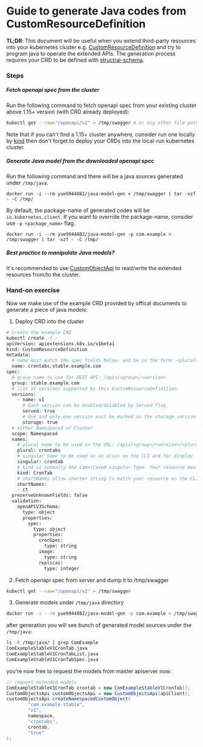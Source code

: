 # Guide to generate Java codes from CustomResourceDefinition

__TL;DR__: This document will be useful when you extend third-party resources into your kubernetes cluster e.g. 
[CustomResourceDefinition](https://kubernetes.io/docs/tasks/access-kubernetes-api/custom-resources/custom-resource-definitions/)
and try to program java to operate the extended APIs. The generation process requires your CRD to be defined with 
[structral-schema](https://kubernetes.io/docs/tasks/access-kubernetes-api/custom-resources/custom-resource-definitions/#specifying-a-structural-schema).


### Steps


##### Fetch openapi spec from the cluster

Run the following command to fetch openapi spec from your existing cluster above 1.15+ version (with CRD already deployed):

```bash
kubectl get --raw="/openapi/v2" > /tmp/swagger # or any other file-path
```

Note that if you can't find a 1.15+ cluster anywhere, consider run one locally by [kind](https://github.com/bsycorp/kind) then
don't forget to deploy your CRDs into the local-run kubernetes cluster.


##### Generate Java model from the downloaded openapi spec

Run the following command and there will be a java sources generated under `/tmp/java`. 

```
docker run -i --rm yue9944882/java-model-gen < /tmp/swagger | tar -xzf - -C /tmp/
```

By default, the package-name of generated codes will be `io.kubernetes.client`. If you want to override the package-name, consider 
use `-p <package_name>` flag.

```
docker run -i --rm yue9944882/java-model-gen -p com.example < /tmp/swagger | tar -xzf - -C /tmp/
```


##### Best practice to manipulate Java models?

It's recommended to use [CustomObjectApi](https://github.com/kubernetes-client/java/blob/master/kubernetes/src/main/java/io/kubernetes/client/apis/CustomObjectsApi.java)
to read/write the extended resources from/to the cluster.

### Hand-on exercise


Now we make use of the example CRD provided by offical documents to generate a piece of java models:

1. Deploy CRD into the cluster

```bash
# Create the example CRD
kubectl create -f -
apiVersion: apiextensions.k8s.io/v1beta1
kind: CustomResourceDefinition
metadata:
  # name must match the spec fields below, and be in the form: <plural>.<group>
  name: crontabs.stable.example.com
spec:
  # group name to use for REST API: /apis/<group>/<version>
  group: stable.example.com
  # list of versions supported by this CustomResourceDefinition
  versions:
    - name: v1
      # Each version can be enabled/disabled by Served flag.
      served: true
      # One and only one version must be marked as the storage version.
      storage: true
  # either Namespaced or Cluster
  scope: Namespaced
  names:
    # plural name to be used in the URL: /apis/<group>/<version>/<plural>
    plural: crontabs
    # singular name to be used as an alias on the CLI and for display
    singular: crontab
    # kind is normally the CamelCased singular type. Your resource manifests use this.
    kind: CronTab
    # shortNames allow shorter string to match your resource on the CLI
    shortNames:
    - ct
  preserveUnknownFields: false
  validation:
    openAPIV3Schema:
      type: object
      properties:
        spec:
          type: object
          properties:
            cronSpec:
              type: string
            image:
              type: string
            replicas:
              type: integer
```

2. Fetch openapi spec from server and dump it to /tmp/swagger

```bash
kubectl get --raw="/openapi/v2" > /tmp/swagger
```

3. Generate models under `/tmp/java` directory

```bash
docker run -i --rm yue9944882/java-model-gen -p com.example < /tmp/swagger | tar -xzf - -C /tmp/
```

after generation you will see bunch of generated model sources under the `/tmp/java`: 

```bash
ls -R /tmp/java/ | grep ComExample
ComExampleStableV1CronTab.java
ComExampleStableV1CronTabList.java
ComExampleStableV1CronTabSpec.java
```

you're now free to request the models from master apiserver now:

```java
// request extended models
ComExampleStableV1CronTab crontab = new ComExampleStableV1CronTab();
CustomObjectsApi customObjectsApi = new CustomObjectsApi(apiClient);
customObjectsApi.createNamespacedCustomObject(
        "com.example.stable",
        "v1",
        namespace,
        "crontabs",
        crontab,
        "true"
);
```



 


